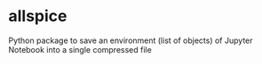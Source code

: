 # allspice
Python package to save an environment (list of objects) of Jupyter Notebook into a single compressed file
